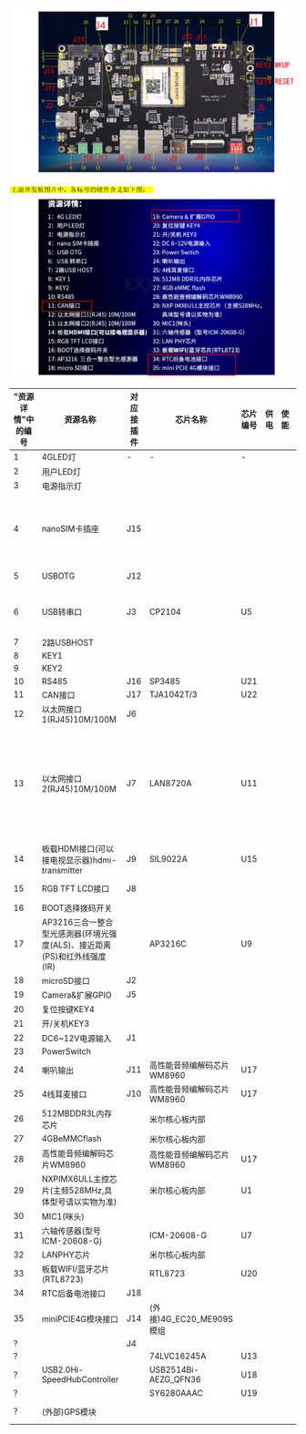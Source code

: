 ![](./imx6ull_using_0_00.png)

|"资源详情"中的编号|资源名称|对应接插件|芯片名称|芯片编号|供电|使能|输出中断|挂载在哪条总线及其地址|备注|参考代码链接||||
|-|-|-|-|-|-|-|-|-|-|-|-|-|-|
|1|4GLED灯|-|-|-||||||||||
|2|用户LED灯|||||||||||||
|3|电源指示灯|||||||||||||
|4|nanoSIM卡插座|J15|||||||没有真正使用?|||||
|5|USBOTG|J12||||||直接核心板USB_OTG1||||||
|6|USB转串口|J3|CP2104|U5||||UART1|等效于J4|||||
|7|2路USBHOST|||||||||||||
|8|KEY1|||||||||||||
|9|KEY2|||||||||||||
|10|RS485|J16|SP3485|U21||||UART3||||||
|11|CAN接口|J17|TJA1042T/3|U22||||UART3||||||
|12|以太网接口1(RJ45)10M/100M|J6||||||ETH1||||||
|13|以太网接口2(RJ45)10M/100M|J7|LAN8720A|U11||||ENET2|这2个网卡有什么差别|||||
|14|板载HDMI接口(可以接电视显示器)hdmi-transmitter|J9|SIL9022A|U15||||I2C-2地址39||||||
|15|RGB TFT LCD接口|J8||||||I2C-2?<br>接的SOC||||||
|16|BOOT选择拨码开关|||||||||||||
|17|AP3216三合一整合型光感測器(环境光强度(ALS)、接近距离(PS)和红外线强度(IR)||AP3216C|U9||||I2C-1||||||
|18|microSD接口|J2||||||||||||
|19|Camera&扩展GPIO|J5||||||||||||
|20|复位按键KEY4|||||||||||||
|21|开/关机KEY3|||||||||||||
|22|DC6~12V电源输入|J1||||||||||||
|23|PowerSwitch|||||||||||||
|24|喇叭输出|J11|高性能音频编解码芯片WM8960|U17||||I2C-2地址1a||||||
|25|4线耳麦接口|J10|高性能音频编解码芯片WM8960|U17||||I2C-2地址1a||||||
|26|512MBDDR3L内存芯片||米尔核心板内部|||||||||||
|27|4GBeMMCflash||米尔核心板内部|||||||||||
|28|高性能音频编解码芯片WM8960||高性能音频编解码芯片WM8960|U17||||I2C-2地址1a||||||
|29|NXPIMX6ULL主控芯片(主频528MHz,具体型号请以实物为准)||米尔核心板内部|U1||||||||||
|30|MIC1(咪头)|||||||||||||
|31|六轴传感器(型号ICM-20608-G)||ICM-20608-G<br>|U7||||||||||
|32|LANPHY芯片||米尔核心板内部|||||||||||
|33|板载WIFI/蓝牙芯片(RTL8723)||RTL8723|U20||||USB_HUB1||||||
|34|RTC后备电池接口|J18||||||||||||
|35|miniPCIE4G模块接口|J14|(外接)4G_EC20_ME909S模组|||||||||||
|?||J4||||||UART1||||||
|?|||74LVC16245A|U13||||||||||
|?|USB2.0Hi-SpeedHubController||USB2514Bi-AEZG_QFN36|U18||||直接核心板USB_OTG2||||||
|?|||SY6280AAAC|U19||||||||||
|?|(外部)GPS模块|||||||||git仓:doc_and_source_for_drivers\IMX6ULL\source\09_UART\02_gps\gps_read.c||||